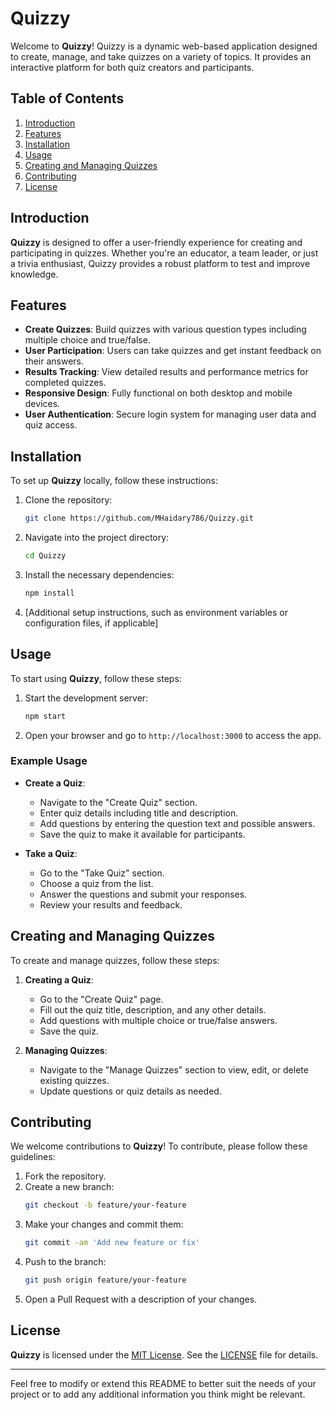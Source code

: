 # Quizzy

Welcome to **Quizzy**! Quizzy is a dynamic web-based application designed to create, manage, and take quizzes on a variety of topics. It provides an interactive platform for both quiz creators and participants.

## Table of Contents

1. [Introduction](#introduction)
2. [Features](#features)
3. [Installation](#installation)
4. [Usage](#usage)
5. [Creating and Managing Quizzes](#creating-and-managing-quizzes)
6. [Contributing](#contributing)
7. [License](#license)

## Introduction

**Quizzy** is designed to offer a user-friendly experience for creating and participating in quizzes. Whether you're an educator, a team leader, or just a trivia enthusiast, Quizzy provides a robust platform to test and improve knowledge.

## Features

- **Create Quizzes**: Build quizzes with various question types including multiple choice and true/false.
- **User Participation**: Users can take quizzes and get instant feedback on their answers.
- **Results Tracking**: View detailed results and performance metrics for completed quizzes.
- **Responsive Design**: Fully functional on both desktop and mobile devices.
- **User Authentication**: Secure login system for managing user data and quiz access.

## Installation

To set up **Quizzy** locally, follow these instructions:

1. Clone the repository:
    ```bash
    git clone https://github.com/MHaidary786/Quizzy.git
    ```
2. Navigate into the project directory:
    ```bash
    cd Quizzy
    ```
3. Install the necessary dependencies:
    ```bash
    npm install
    ```
4. [Additional setup instructions, such as environment variables or configuration files, if applicable]

## Usage

To start using **Quizzy**, follow these steps:

1. Start the development server:
    ```bash
    npm start
    ```
2. Open your browser and go to `http://localhost:3000` to access the app.

### Example Usage

- **Create a Quiz**:
  - Navigate to the "Create Quiz" section.
  - Enter quiz details including title and description.
  - Add questions by entering the question text and possible answers.
  - Save the quiz to make it available for participants.

- **Take a Quiz**:
  - Go to the "Take Quiz" section.
  - Choose a quiz from the list.
  - Answer the questions and submit your responses.
  - Review your results and feedback.

## Creating and Managing Quizzes

To create and manage quizzes, follow these steps:

1. **Creating a Quiz**:
    - Go to the "Create Quiz" page.
    - Fill out the quiz title, description, and any other details.
    - Add questions with multiple choice or true/false answers.
    - Save the quiz.

2. **Managing Quizzes**:
    - Navigate to the "Manage Quizzes" section to view, edit, or delete existing quizzes.
    - Update questions or quiz details as needed.

## Contributing

We welcome contributions to **Quizzy**! To contribute, please follow these guidelines:

1. Fork the repository.
2. Create a new branch:
    ```bash
    git checkout -b feature/your-feature
    ```
3. Make your changes and commit them:
    ```bash
    git commit -am 'Add new feature or fix'
    ```
4. Push to the branch:
    ```bash
    git push origin feature/your-feature
    ```
5. Open a Pull Request with a description of your changes.

## License

**Quizzy** is licensed under the [MIT License](LICENSE). See the [LICENSE](LICENSE) file for details.

---

Feel free to modify or extend this README to better suit the needs of your project or to add any additional information you think might be relevant.
